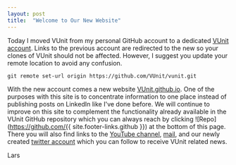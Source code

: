 ```yaml
---
layout: post
title:  "Welcome to Our New Website"
---
```


Today I moved VUnit from my personal GitHub account to a dedicated [VUnit account](www.github.com/VUnit/vunit). Links to the previous account are redirected to the new so your clones of VUnit should not be affected. However, I suggest you update your remote location to avoid any confusion.

```
git remote set-url origin https://github.com/VUnit/vunit.git
```

With the new account comes a new website [VUnit.github.io](VUnit.github.io). One of the purposes with this site is to concentrate information to one place instead of publishing posts on LinkedIn like I've done before. We will continue to improve on this site to complement the functionality already available in the VUnit GitHub repository which you can always reach by clicking ![Repo](https://github.com/{{ site.footer-links.github }}) at the bottom of this page. There you will also find links to the [YouTube channel](https://youtube.com/channel/UCCPVCaeWkz6C95aRUTbIwdg), [mail](vunitframework@gmail.com), and our newly created [twitter account](https://www.twitter.com/VUnitFramework) which you can follow to receive VUnit related news.

Lars
 
